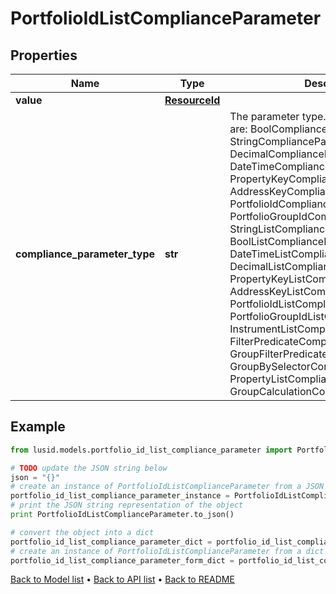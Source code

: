 # PortfolioIdListComplianceParameter


## Properties
Name | Type | Description | Notes
------------ | ------------- | ------------- | -------------
**value** | [**ResourceId**](ResourceId.md) |  | 
**compliance_parameter_type** | **str** | The parameter type. The available values are: BoolComplianceParameter, StringComplianceParameter, DecimalComplianceParameter, DateTimeComplianceParameter, PropertyKeyComplianceParameter, AddressKeyComplianceParameter, PortfolioIdComplianceParameter, PortfolioGroupIdComplianceParameter, StringListComplianceParameter, BoolListComplianceParameter, DateTimeListComplianceParameter, DecimalListComplianceParameter, PropertyKeyListComplianceParameter, AddressKeyListComplianceParameter, PortfolioIdListComplianceParameter, PortfolioGroupIdListComplianceParameter, InstrumentListComplianceParameter, FilterPredicateComplianceParameter, GroupFilterPredicateComplianceParameter, GroupBySelectorComplianceParameter, PropertyListComplianceParameter, GroupCalculationComplianceParameter | 

## Example

```python
from lusid.models.portfolio_id_list_compliance_parameter import PortfolioIdListComplianceParameter

# TODO update the JSON string below
json = "{}"
# create an instance of PortfolioIdListComplianceParameter from a JSON string
portfolio_id_list_compliance_parameter_instance = PortfolioIdListComplianceParameter.from_json(json)
# print the JSON string representation of the object
print PortfolioIdListComplianceParameter.to_json()

# convert the object into a dict
portfolio_id_list_compliance_parameter_dict = portfolio_id_list_compliance_parameter_instance.to_dict()
# create an instance of PortfolioIdListComplianceParameter from a dict
portfolio_id_list_compliance_parameter_form_dict = portfolio_id_list_compliance_parameter.from_dict(portfolio_id_list_compliance_parameter_dict)
```
[Back to Model list](../README.md#documentation-for-models) &#8226; [Back to API list](../README.md#documentation-for-api-endpoints) &#8226; [Back to README](../README.md)


